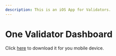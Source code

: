 ```yaml
---
description: This is an iOS App for Validators.
---
```


# One Validator Dashboard

Click [here](https://apps.apple.com/us/app/one-validator-dashboard/id1511067261) to download it for you mobile device.

